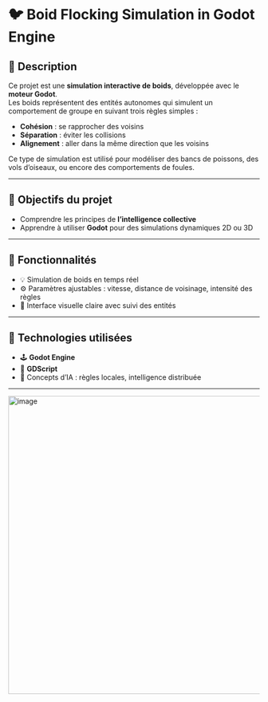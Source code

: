 # 🐦 Boid Flocking Simulation in Godot Engine

## 📝 Description

Ce projet est une **simulation interactive de boids**, développée avec le **moteur Godot**.  
Les boids représentent des entités autonomes qui simulent un comportement de groupe en suivant trois règles simples :
- **Cohésion** : se rapprocher des voisins
- **Séparation** : éviter les collisions
- **Alignement** : aller dans la même direction que les voisins

Ce type de simulation est utilisé pour modéliser des bancs de poissons, des vols d’oiseaux, ou encore des comportements de foules.

---

## 🎯 Objectifs du projet

- Comprendre les principes de **l’intelligence collective**
- Apprendre à utiliser **Godot** pour des simulations dynamiques 2D ou 3D

---

## 🚀 Fonctionnalités

- 💡 Simulation de boids en temps réel
- ⚙️ Paramètres ajustables : vitesse, distance de voisinage, intensité des règles
- 🎨 Interface visuelle claire avec suivi des entités


---

## 🧩 Technologies utilisées

- 🕹️ **Godot Engine**
- 📜 **GDScript**
- 🧠 Concepts d’IA : règles locales, intelligence distribuée

---

<img width="598" alt="image" src="https://github.com/user-attachments/assets/f35ba752-a49a-4548-be73-26195bf14cf4" />

